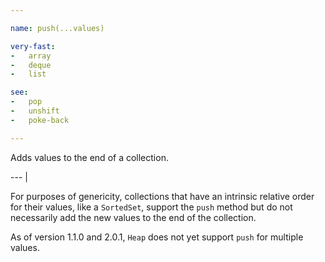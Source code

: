 ```yaml
---

name: push(...values)

very-fast:
-   array
-   deque
-   list

see:
-   pop
-   unshift
-   poke-back

---
```


Adds values to the end of a collection.

--- |

For purposes of genericity, collections that have an intrinsic relative order
for their values, like a `SortedSet`, support the `push` method but do not
necessarily add the new values to the end of the collection.

As of version 1.1.0 and 2.0.1, `Heap` does not yet support `push` for multiple
values.

